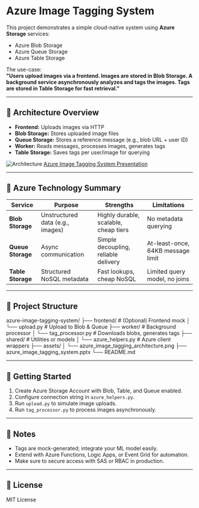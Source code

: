 # Azure Image Tagging System

This project demonstrates a simple cloud-native system using **Azure Storage** services:
- Azure Blob Storage
- Azure Queue Storage
- Azure Table Storage

The use-case:  
**"Users upload images via a frontend. Images are stored in Blob Storage. A background service asynchronously analyzes and tags the images. Tags are stored in Table Storage for fast retrieval."**

---

## 🧱 Architecture Overview

- **Frontend:** Uploads images via HTTP
- **Blob Storage:** Stores uploaded image files
- **Queue Storage:** Stores a reference message (e.g., blob URL + user ID)
- **Worker:** Reads messages, processes images, generates tags
- **Table Storage:** Saves tags per user/image for querying

![Architecture](https://github.com/user-attachments/assets/675d50e8-41a5-450b-822f-e620705306cb)
[Azure Image Tagging System Presentation](https://github.com/user-attachments/files/20062260/azure_image_tagging_system.pptx)

---

## 🧾 Azure Technology Summary

| Service             | Purpose                         | Strengths                             | Limitations                          |
|---------------------|----------------------------------|----------------------------------------|---------------------------------------|
| **Blob Storage**     | Unstructured data (e.g., images) | Highly durable, scalable, cheap tiers | No metadata querying                  |
| **Queue Storage**    | Async communication              | Simple decoupling, reliable delivery   | At-least-once, 64KB message limit     |
| **Table Storage**    | Structured NoSQL metadata        | Fast lookups, cheap NoSQL              | Limited query model, no joins         |

---

## 📁 Project Structure

azure-image-tagging-system/
├── frontend/ # (Optional) Frontend mock
│ └── upload.py # Upload to Blob & Queue
├── worker/ # Background processor
│ └── tag_processor.py # Downloads blobs, generates tags
├── shared/ # Utilities or models
│ └── azure_helpers.py # Azure client wrappers
├── assets/
│ └── azure_image_tagging_architecture.png
├── azure_image_tagging_system.pptx
└── README.md

---

## 🚀 Getting Started

1. Create Azure Storage Account with Blob, Table, and Queue enabled.
2. Configure connection string in `azure_helpers.py`.
3. Run `upload.py` to simulate image uploads.
4. Run `tag_processor.py` to process images asynchronously.

---

## 🧠 Notes

- Tags are mock-generated; integrate your ML model easily.
- Extend with Azure Functions, Logic Apps, or Event Grid for automation.
- Make sure to secure access with SAS or RBAC in production.

---

## 📄 License

MIT License
